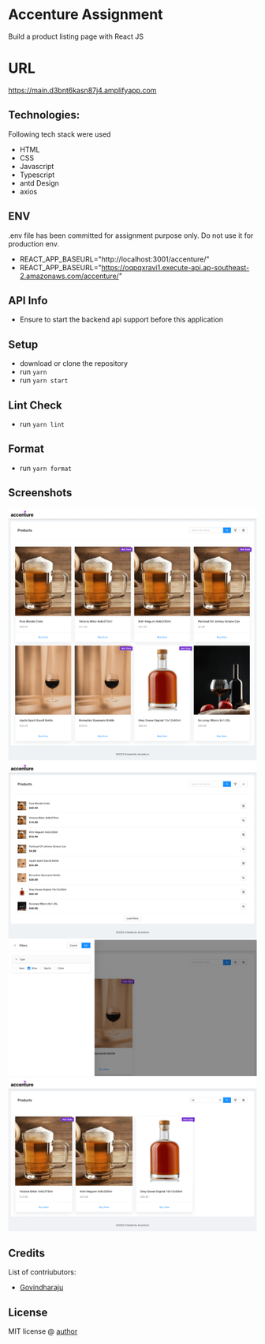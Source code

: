 # Accenture Assignment
Build a product listing page with React JS

# URL 
https://main.d3bnt6kasn87j4.amplifyapp.com
## Technologies:
Following tech stack were used
- HTML
- CSS
- Javascript
- Typescript
- antd Design
- axios

## ENV
.env file has been committed for assignment purpose only. Do not use it for production env.
- REACT_APP_BASEURL="http://localhost:3001/accenture/"
- REACT_APP_BASEURL="https://oqpqxravi1.execute-api.ap-southeast-2.amazonaws.com/accenture/"

## API Info
- Ensure to start the backend api support before this application
## Setup
- download or clone the repository
- run `yarn`
- run `yarn start`

## Lint Check
- run `yarn lint`

## Format 
- run `yarn format`

## Screenshots
![Alt text](public/card-view.png "Card View")
![Alt text](public/list-view.png "List View")
![Alt text](public/filters.png "Filters")
![Alt text](public/search.png "Search")

## Credits
List of contriubutors:
- [Govindharaju](govindharaju.k@gmail.com) 

## License

MIT license @ [author](author.com)
